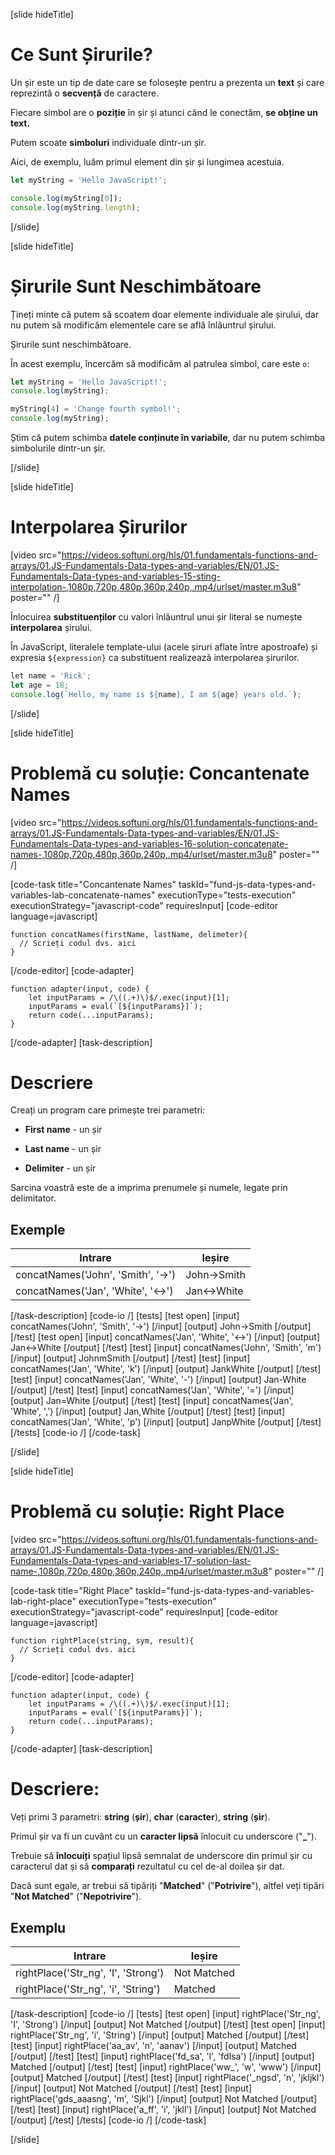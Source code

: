 [slide hideTitle]

# Ce Sunt Șirurile?


Un șir este un tip de date care se folosește pentru a prezenta un **text** și care reprezintă o **secvență** de caractere.

Fiecare simbol are o **poziție** în șir și atunci când le conectăm, **se obține un text.**

Putem scoate **simboluri** individuale dintr-un șir.

Aici, de exemplu, luăm primul element din șir și lungimea acestuia.

``` js live
let myString = 'Hello JavaScript!';

console.log(myString[0]);
console.log(myString.length);
```

[/slide]

[slide hideTitle]


# Șirurile Sunt Neschimbătoare


Țineți minte că putem să scoatem doar elemente individuale ale șirului, dar nu putem să modificăm elementele care se află înlăuntrul șirului.

Șirurile sunt neschimbătoare. 

În acest exemplu, încercăm să modificăm al patrulea simbol, care este `o`:

``` js live
let myString = 'Hello JavaScript!';
console.log(myString);

myString[4] = 'Change fourth symbol!';
console.log(myString);  
```

Știm că putem schimba **datele conținute în variabile**, dar nu putem schimba simbolurile dintr-un șir.

[/slide]

[slide hideTitle]

# Interpolarea Șirurilor

[video src="https://videos.softuni.org/hls/01.fundamentals-functions-and-arrays/01.JS-Fundamentals-Data-types-and-variables/EN/01.JS-Fundamentals-Data-types-and-variables-15-sting-interpolation-,1080p,720p,480p,360p,240p,.mp4/urlset/master.m3u8" poster="" /]

Înlocuirea **substituenților** cu valori înlăuntrul unui șir literal se numește **interpolarea** șirului. 

În JavaScript, literalele template-ului (acele șiruri aflate între apostroafe) și expresia `${expression}` ca substituent realizează interpolarea șirurilor.

``` js live
let name = 'Rick';
let age = 18;
console.log(`Hello, my name is ${name}, I am ${age} years old.`);
```
[/slide]

[slide hideTitle]

# Problemă cu soluție: Concantenate Names

[video src="https://videos.softuni.org/hls/01.fundamentals-functions-and-arrays/01.JS-Fundamentals-Data-types-and-variables/EN/01.JS-Fundamentals-Data-types-and-variables-16-solution-concatenate-names-,1080p,720p,480p,360p,240p,.mp4/urlset/master.m3u8" poster="" /]

[code-task title="Concantenate Names" taskId="fund-js-data-types-and-variables-lab-concatenate-names" executionType="tests-execution" executionStrategy="javascript-code" requiresInput]
[code-editor language=javascript]
```
function concatNames(firstName, lastName, delimeter){
  // Scrieți codul dvs. aici
}
```
[/code-editor]
[code-adapter]
```
function adapter(input, code) {
    let inputParams = /\((.+)\)$/.exec(input)[1];
    inputParams = eval(`[${inputParams}]`);
    return code(...inputParams);
}
```
[/code-adapter]
[task-description]
# Descriere
Creați un program care primește trei parametri:

- **First name** - un șir

- **Last name** - un șir

- **Delimiter** - un șir

Sarcina voastră este de a imprima prenumele și numele, legate prin delimitator.

## Exemple
  | **Intrare** | **Ieșire** |
| --- | --- |
| concatNames('John', 'Smith', '\-\>') | John\-\>Smith |
| concatNames('Jan', 'White', '\<\-\>') | Jan\<\-\>White |

[/task-description]
[code-io /]
[tests]
[test open]
[input]
concatNames('John', 'Smith', '\-\>')
[/input]
[output]
John\-\>Smith
[/output]
[/test]
[test open]
[input]
concatNames('Jan', 'White', '\<\-\>')
[/input]
[output]
Jan\<\-\>White
[/output]
[/test]
[test]
[input]
concatNames('John', 'Smith', 'm')
[/input]
[output]
JohnmSmith
[/output]
[/test]
[test]
[input]
concatNames('Jan', 'White', 'k')
[/input]
[output]
JankWhite
[/output]
[/test]
[test]
[input]
concatNames('Jan', 'White', '\-')
[/input]
[output]
Jan\-White
[/output]
[/test]
[test]
[input]
concatNames('Jan', 'White', '\=')
[/input]
[output]
Jan\=White
[/output]
[/test]
[test]
[input]
concatNames('Jan', 'White', '\,')
[/input]
[output]
Jan\,White
[/output]
[/test]
[test]
[input]
concatNames('Jan', 'White', 'p')
[/input]
[output]
JanpWhite
[/output]
[/test]
[/tests]
[code-io /]
[/code-task]

[/slide]


[slide hideTitle]

# Problemă cu soluție: Right Place

[video src="https://videos.softuni.org/hls/01.fundamentals-functions-and-arrays/01.JS-Fundamentals-Data-types-and-variables/EN/01.JS-Fundamentals-Data-types-and-variables-17-solution-last-name-,1080p,720p,480p,360p,240p,.mp4/urlset/master.m3u8" poster="" /]

[code-task title="Right Place" taskId="fund-js-data-types-and-variables-lab-right-place" executionType="tests-execution" executionStrategy="javascript-code" requiresInput]
[code-editor language=javascript]
```
function rightPlace(string, sym, result){
  // Scrieți codul dvs. aici
}
```
[/code-editor]
[code-adapter]
```
function adapter(input, code) {
    let inputParams = /\((.+)\)$/.exec(input)[1];
    inputParams = eval(`[${inputParams}]`);
    return code(...inputParams);
}
```
[/code-adapter]
[task-description]
# Descrierе:
Veți primi 3 parametri: **string** (**șir**), **char** (**caracter**), **string** (**șir**).

Primul șir va fi un cuvânt cu un **caracter lipsă** înlocuit cu underscore ("**_**").

Trebuie să **înlocuiți** spațiul lipsă semnalat de underscore din primul șir cu caracterul dat și să **comparați** rezultatul cu cel de-al doilea șir dat. 

Dacă sunt egale, ar trebui să tipăriți "**Matched**" ("**Potrivire**"), altfel veți tipări "**Not Matched**" ("**Nepotrivire**").


## Exemplu
  | **Intrare** | **Ieșire** |
| --- | --- |
| rightPlace('Str_ng', 'I', 'Strong') | Not Matched |
| rightPlace('Str_ng', 'i', 'String') | Matched |

[/task-description]
[code-io /]
[tests]
[test open]
[input]
rightPlace('Str_ng', 'I', 'Strong')
[/input]
[output]
Not Matched
[/output]
[/test]
[test open]
[input]
rightPlace('Str_ng', 'i', 'String')
[/input]
[output]
Matched
[/output]
[/test]
[test]
[input]
rightPlace('aa_av', 'n', 'aanav')
[/input]
[output]
Matched
[/output]
[/test]
[test]
[input]
rightPlace('fd_sa', 'l', 'fdlsa')
[/input]
[output]
Matched
[/output]
[/test]
[test]
[input]
rightPlace('ww_', 'w', 'www')
[/input]
[output]
Matched
[/output]
[/test]
[test]
[input]
rightPlace('_ngsd', 'n', 'jkljkl')
[/input]
[output]
Not Matched
[/output]
[/test]
[test]
[input]
rightPlace('gds_aaasng', 'm', 'Sjkl')
[/input]
[output]
Not Matched
[/output]
[/test]
[test]
[input]
rightPlace('a_ff', 'i', 'jkll')
[/input]
[output]
Not Matched
[/output]
[/test]
[/tests]
[code-io /]
[/code-task]

[/slide]
